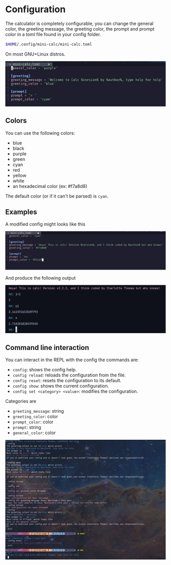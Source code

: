 # Configuration
The calculator is completely configurable, you can change the general color,
the greeting message, the greeting color, the prompt and prompt color
in a toml file found in your config folder.

```sh 
$HOME/.config/mini-calc/mini-calc.toml
```

On most GNU+Linux distros.

![config](/assets/img.png)

## Colors
You can use the following colors:

- blue
- black
- purple
- green
- cyan
- red
- yellow
- white
- an hexadecimal color (ex: #f7a8d8)

The default color (or if it can't be parsed) is `cyan`.

## Examples

A modified config might looks like this 

![mod_config](/assets/config_modified.png)

And produce the following output 

![mod_config_look](/assets/config_looks.png)

## Command line interaction

You can interact in the REPL with the config the commands are:

- `config`: shows the config help.
- `config reload`: reloads the configuration from the file.
- `config reset`: resets the configuration to its default.
- `config show`: shows the current configuration.
- `config set <category> <value>`: modifies the configuration. 

Categories are 

- `greeting_message`: string 
- `greeting_color`: color 
- `prompt_color`: color
- `prompt`: string
- `general_color`: color

![conf_inter](/assets/config.png)
